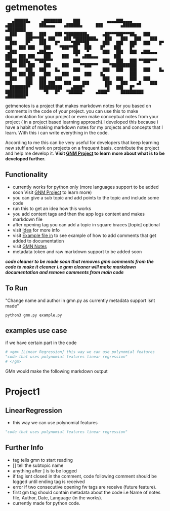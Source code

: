 # getmenotes
```
   ▄██████▄     ▄████████     ███            ▄▄▄▄███▄▄▄▄      ▄████████      ███▄▄▄▄    ▄██████▄      ███        ▄████████    ▄████████ 
  ███    ███   ███    ███ ▀█████████▄      ▄██▀▀▀███▀▀▀██▄   ███    ███      ███▀▀▀██▄ ███    ███ ▀█████████▄   ███    ███   ███    ███ 
  ███    █▀    ███    █▀     ▀███▀▀██      ███   ███   ███   ███    █▀       ███   ███ ███    ███    ▀███▀▀██   ███    █▀    ███    █▀  
 ▄███         ▄███▄▄▄         ███   ▀      ███   ███   ███  ▄███▄▄▄          ███   ███ ███    ███     ███   ▀  ▄███▄▄▄       ███        
▀▀███ ████▄  ▀▀███▀▀▀         ███          ███   ███   ███ ▀▀███▀▀▀          ███   ███ ███    ███     ███     ▀▀███▀▀▀     ▀███████████ 
  ███    ███   ███    █▄      ███          ███   ███   ███   ███    █▄       ███   ███ ███    ███     ███       ███    █▄           ███ 
  ███    ███   ███    ███     ███          ███   ███   ███   ███    ███      ███   ███ ███    ███     ███       ███    ███    ▄█    ███ 
  ████████▀    ██████████    ▄████▀         ▀█   ███   █▀    ██████████       ▀█   █▀   ▀██████▀     ▄████▀     ██████████  ▄████████▀  

 ```

getmenotes is a project that makes markdown notes for you based on comments in the code of your project.
you can use this to make documentation for your project or even make conceptual notes from your project ( in a project based learning approach).I developed this because i have a habit of making markdown notes for my projects and concepts that I learn. With this i can write everything in the code.

According to me this can be very useful for developers that keep learning new stuff and work on projects on a frequent basis. contribute the project and help me develop it. 
__Visit [GNM Project](https://github.com/users/Kaushal1011/projects/5) to learn more about what is to be developed further.__

## Functionality
- currently works for python only (more languages support to be added soon Visit [GNM Project](https://github.com/users/Kaushal1011/projects/5) to learn more) 
- you can give a sub topic and add points to the topic and include some code
- run this to get an idea how this works 
- you add  content <gm></gm> tags and then the app logs content and makes markdown file
- after opening <gm> tag you can add a topic in square braces [topic] optional
- visit [Idea](idea.md) for more info
- visit [Example file in](example.py) to see example of how to add comments that get added to documentation
- visit [GMN Notes](GMN_Notes.md)
- metadata token and raw markdown support to be added soon
   
___code cleaner to be made soon that removes gmn comments from the code to make it cleaner___
___i.e gnm cleaner will make markdown documentation and remove comments from main code___

  
## To Run
"Change name and author in gmn.py as currently metadata support isnt made"

```shell
python3 gmn.py example.py
```
## examples use case

if we have certain part in the code

```python
# <gm> [Linear Regression] this way we can use polynomial features
"code that uses polynomial features linear regression"
# </gm>
```

GMn would make the following markdown output

# Project1

## LinearRegression

- this way we can use polynomial features

```python
"code that uses polynomial features linear regression"
```

## Further Info

- <gm> tag tells gmn to start reading
- [] tell the subtopic name
- anything after ] is to be logged
- if tag isnt closed in the comment, code following comment should be logged until ending tag is received
- error if two consecutive opening fw tags are receive (future feature).
- first gm tag should contain metadata about the code i.e Name of notes file, Author, Date, Language (in the works).
- currently made for python code. 



